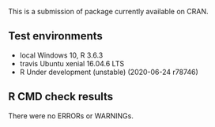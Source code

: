 This is a submission of package currently 
available on CRAN.

## Test environments
* local Windows 10, R 3.6.3
* travis Ubuntu xenial 16.04.6 LTS
* R Under development (unstable) (2020-06-24 r78746)

## R CMD check results
There were no ERRORs or WARNINGs. 
 
